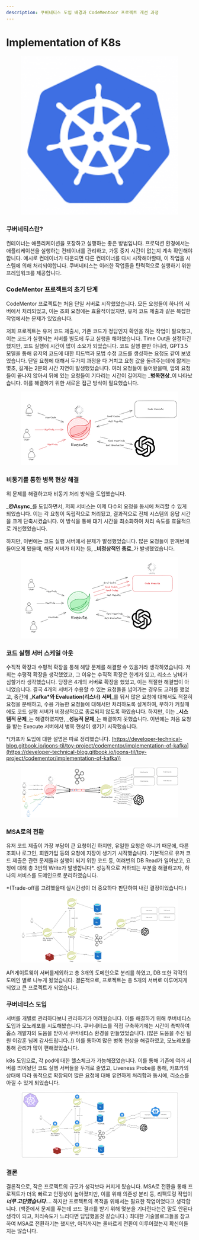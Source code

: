 ```yaml
---
description: 쿠버네티스 도입 배경과 CodeMentoor 프로젝트 개선 과정
---
```


# Implementation of K8s

<figure><img src="../../.gitbook/assets/image (67).png" alt=""><figcaption></figcaption></figure>



### 쿠버네티스란?

컨테이너는 애플리케이션을 포장하고 실행하는 좋은 방법입니다. 프로덕션 환경에서는 애플리케이션을 실행하는 컨테이너를 관리하고, 가동 중지 시간이 없는지 계속 확인해야합니다. 예시로 컨테이너가 다운되면 다른 컨테이너를 다시 시작해야할때, 이 작업을 시스템에 의해 처리되야합니다. 쿠버네티스는 이러한 작업들을 탄력적으로 실행하기 위한 프레임워크를 제공합니다.



### CodeMentor 프로젝트의 초기 단계

CodeMentor 프로젝트는 처음 단일 서버로 시작했었습니다. 모든 요청들이 하나의 서버에서 처리되었고, 이는 조회 요청에는 효율적이었지만, 유저 코드 제출과 같은 복잡한 작업에서는 문제가 있었습니다.&#x20;

저희 프로젝트는 유저 코드 제출시, 기존 코드가 정답인지 확인을 하는 작업이 필요했고, 이는 코드가 실행되는 서버를 별도에 두고 실행을 해야했습니다. Time Out을 설정하긴 했지만, 코드 실행에 시간이 많이 소요가 되었습니다. 코드 실행 뿐만 아니라, GPT3.5 모델을 통해 유저의 코드에 대한 피드백과 모범 수정 코드를 생성하는 요청도 같이 보냈었습니다. 단일 요청에 대해서 두가지 과정을 다 거치고 요청 값을 돌려주는데에 짧게는 몇초, 길게는 2분의 시간 지연이 발생했었습니다. 여러 요청들이 들어왔을때, 앞의 요청들이 끝나지 않아서 뒤에 있는 요청들이 기다리는 시간이 길어지는 _**병목현상**_이 나타났습니다. 이를 해결하기 위한 새로운 접근 방식이 필요했습니다.

<figure><img src="../../.gitbook/assets/image (6) (1) (1) (1) (1) (1).png" alt=""><figcaption></figcaption></figure>



### 비동기를 통한 병목 현상 해결

위 문제를 해결하고자 비동기 처리 방식을 도입했습니다.

_**@Async**_를 도입하면서,  저희 서비스는 이제 다수의 요청을 동시에 처리할 수 있게 되었습니다. 이는 각 요청이 독립적으로 처리됬고, 결과적으로 전체 시스템의 응답 시간을 크게 단축시켰습니다. 이 방식을 통해 대기 시간을 최소화하여 처리 속도를 효율적으로 개선했었습니다.

&#x20;하지만, 이번에는 코드 실행 서버에서 문제가 발생했었습니다. 많은 요청들이 한꺼번에 들어오게 됐을때, 해당 서버가 터지는 등, _**비정상적인 종료**_가 발생했었습니다.

<figure><img src="../../.gitbook/assets/image (7) (1) (1) (1) (1).png" alt=""><figcaption></figcaption></figure>



### 코드 실행 서버 스케일 아웃

수직적 확장과 수평적 확장을 통해 해당 문제를 해결할 수 있을거라 생각하였습니다. 저희는 수평적 확장을 생각했었고, 그 이유는 수직적 확장은 한계가 있고, 리소스 낭비가 심할거라 생각했습니다. 당장은 4개의 서버로 확장을 했었고, 이는 적절한 해결법이 아니었습니다. 결국 4개의 서버가 수용할 수 있는 요청들을 넘어가는 경우도 고려를 했었고, 중간에 _**Kafka\*와 Evaluation(리스너) 서버**_를 둬서 많은 요청에 대해서도 적절히 요청을 분배하고, 수용 가능한 요청들에 대해서만 처리하도록 설계하여, 부하가 커질때에도 코드 실행 서버가 비정상적으로 종료되지 않도록 하였습니다. 하지만,  이는 _**시스템적 문제**_는 해결하였지만, _**성능적 문제**_는 해결하지 못했습니다. 이번에는 처음 요청을 받는 Execute 서버에서 병목 현상이 생기기 시작했습니다.

\*(카프카 도입에 대한 설명은 따로 정리했습니다. [https://developer-technical-blog.gitbook.io/joons-til/toy-project/codementor/implementation-of-kafka](https://developer-technical-blog.gitbook.io/joons-til/toy-project/codementor/implementation-of-kafka))

<figure><img src="../../.gitbook/assets/image (13).png" alt=""><figcaption></figcaption></figure>



### MSA로의 전환

유저 코드 제출이 가장 부담이 큰 요청이긴 하지만, 유일한 요청은 아니기 때문에, 다른 조회나 로그인, 회원가입 등의 요청에 지장이 생기기 시작했습니다. 기본적으로 유저 코드 제출은 관련 문제들과 실행이 되기 위한 코드 등, 여러번의 DB Read가 일어났고, 요청에 대해 총 3번의 Write가 발생합니다\*. 성능적으로 저하되는 부분을 해결하고자, 하나의 서비스를 도메인으로 분리하였습니다.

\*(Trade-off를 고려했을때 실시간성이 더 중요하다 판단하여 내린 결정이었습니다.)

<figure><img src="../../.gitbook/assets/image (12).png" alt=""><figcaption></figcaption></figure>

API게이트웨이 서버를제외하고 총 3개의 도메인으로 분리를 하였고, DB 또한 각각의 도메인 별로 나누게 됬었습니다.  결론적으로, 프로젝트는 총 5개의 서버로 이루어지게 되었고 큰 프로젝트가 되었습니다.



### 쿠버네티스 도입

서버를 개별로 관리하다보니 관리하기가 어려웠습니다. 이를 해결하기 위해 쿠버네티스 도입과 모노레포를 시도해봤습니다. 쿠버네티스를 직접 구축하기에는 시간이 촉박하여 옵스 개발자의 도움을 받아서 쿠버네티스 환경을 만들었었습니다. (많은 도움을 주신 팀원 이강훈 님께 감사드립니다..!) 이를 통하여 많은 병목 현상을 해결하였고, 모노레포를 통해 관리가 많이 편해졌었습니다.

k8s 도입으로, 각 pod에 대한 헬스체크가 가능해졌었습니다. 이를 통해 기존에 여러 서버를 띄어놨던 코드 실행 서버들을 두개로 줄였고, Liveness Probe를 통해, 카프카의 상태에 따라 동적으로 확장되어 많은 요청에 대해 유연하게 처리함과 동시에, 리소스를 아낄 수 있게 되었습니다.

<figure><img src="../../.gitbook/assets/image (14).png" alt=""><figcaption></figcaption></figure>

### 결론

결론적으로, 작은 프로젝트의 규모가 생각보다 커지게 됬습니다. MSA로 전환을 통해 프로젝트가 더욱 빠르고 안정성이 높아졌지만, 이를 위해 의존성 분리 등, 리팩토링 작업이 _**너무 고단했습니다**_.... 하지만 프로젝트의 목적을 위해서는 필요한 작업이었다고 생각합니다.  (백준에서 문제를 푸는데 코드 결과를 받기 위해 몇분을 기다린다는건 말도 안된다 생각이 되고, 처리속도가 느리다면 답답했을것 같습니다.) 최대한 기술블로그들을 참고하여 MSA로 전환하기는 했지만, 아직까지는 올바르게 전환이 이루어졌는지 확신이들지는 않습니다.

###

###







